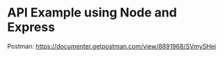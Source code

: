 # API Example using Node and Express
Postman: https://documenter.getpostman.com/view/8891968/SVmySHej
